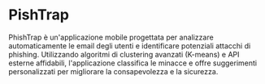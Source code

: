 # PishTrap
PhishTrap è un'applicazione mobile progettata per analizzare automaticamente le email degli utenti e identificare potenziali attacchi di phishing. Utilizzando algoritmi di clustering avanzati (K-means) e API esterne affidabili, l'applicazione classifica le minacce e offre suggerimenti personalizzati per migliorare la consapevolezza e la sicurezza.
